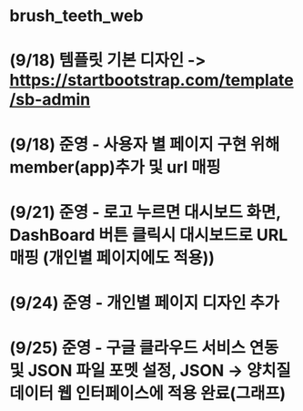 # brush_teeth_web
# (9/18) 템플릿 기본 디자인 -> https://startbootstrap.com/template/sb-admin
# (9/18) 준영 - 사용자 별 페이지 구현 위해 member(app)추가 및 url 매핑
# (9/21) 준영 - 로고 누르면 대시보드 화면, DashBoard 버튼 클릭시 대시보드로 URL매핑 (개인별 페이지에도 적용))
# (9/24) 준영 - 개인별 페이지 디자인 추가
# (9/25) 준영 - 구글 클라우드 서비스 연동 및 JSON 파일 포멧 설정, JSON -> 양치질 데이터 웹 인터페이스에 적용 완료(그래프)
